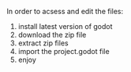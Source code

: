 In order to acsess and edit the files:
1. install latest version of godot
2. download the zip file
3. extract zip files
4. import the project.godot file
5. enjoy
